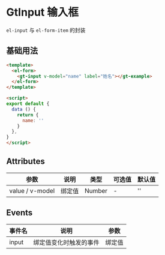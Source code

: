 # GtInput 输入框

`el-input` 与 `el-form-item` 的封装

## 基础用法
<el-form>
  <gt-input v-model="name" label="姓名"></gt-example>
</el-form>

```html
<template>
  <el-form>
    <gt-input v-model="name" label="姓名"></gt-example>
  </el-form>
</template>

<script>
export default {
  data () {
    return {
      name: ''
    }
  },
}
</script>
```

## Attributes

| 参数            | 说明   | 类型   | 可选值 | 默认值 |
| --------------- | ------ | ------ | ------ | ------ |
| value / v-model | 绑定值 | Number | -      | ''     |

## Events

| 事件名 | 说明                   | 参数   |
| ------ | ---------------------- | ------ |
| input  | 绑定值变化时触发的事件 | 绑定值 |
